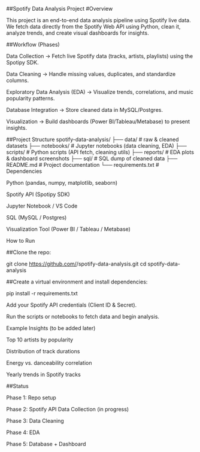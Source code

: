 ##Spotify Data Analysis Project
#Overview

This project is an end-to-end data analysis pipeline using Spotify live data.
We fetch data directly from the Spotify Web API using Python, clean it, analyze trends, and create visual dashboards for insights.

##Workflow (Phases)

Data Collection → Fetch live Spotify data (tracks, artists, playlists) using the Spotipy SDK.

Data Cleaning → Handle missing values, duplicates, and standardize columns.

Exploratory Data Analysis (EDA) → Visualize trends, correlations, and music popularity patterns.

Database Integration → Store cleaned data in MySQL/Postgres.

Visualization → Build dashboards (Power BI/Tableau/Metabase) to present insights.

##Project Structure
spotify-data-analysis/
├── data/                # raw & cleaned datasets
├── notebooks/           # Jupyter notebooks (data cleaning, EDA)
├── scripts/             # Python scripts (API fetch, cleaning utils)
├── reports/             # EDA plots & dashboard screenshots
├── sql/                 # SQL dump of cleaned data
├── README.md            # Project documentation
└── requirements.txt     # Dependencies


Python (pandas, numpy, matplotlib, seaborn)

Spotify API (Spotipy SDK)

Jupyter Notebook / VS Code

SQL (MySQL / Postgres)

Visualization Tool (Power BI / Tableau / Metabase)

How to Run

##Clone the repo:

git clone https://github.com/<your-username>/spotify-data-analysis.git
cd spotify-data-analysis


##Create a virtual environment and install dependencies:

pip install -r requirements.txt


Add your Spotify API credentials (Client ID & Secret).

Run the scripts or notebooks to fetch data and begin analysis.

Example Insights (to be added later)

Top 10 artists by popularity

Distribution of track durations

Energy vs. danceability correlation

Yearly trends in Spotify tracks

##Status

Phase 1: Repo setup

Phase 2: Spotify API Data Collection (in progress)

Phase 3: Data Cleaning

Phase 4: EDA

Phase 5: Database + Dashboard